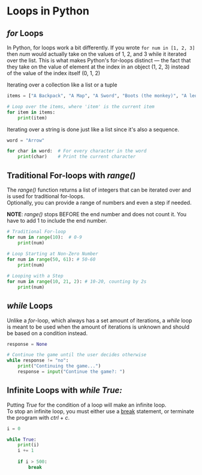 # Loops in Python

## _for_ Loops
In Python, for loops work a bit differently. If you wrote `for num in [1, 2, 3]` then _num_ would actually take on the values of 1, 2, and 3 while it iterated over the list.
This is what makes Python's for-loops distinct — the fact that they take on the value of element at the index in an object (1, 2, 3) instead of the value of the index itself (0, 1, 2)

Iterating over a collection like a list or a tuple
```Python
items = ["A Backpack", "A Map", "A Sword", "Boots (the monkey)", "A leopard-print bookshelf (ew)"]

# Loop over the items, where 'item' is the current item
for item in items:
    print(item)
```

Iterating over a string is done just like a list since it's also a sequence.
```Python
word = "Arrow"

for char in word:  # For every character in the word
    print(char)    # Print the current character
```

## Traditional For-loops with _range()_
The _range()_ function returns a list of integers that can be iterated over and is used for traditional for-loops. <br />
Optionally, you can provide a range of numbers and even a step if needed.

**NOTE**: _range()_ stops BEFORE the end number and does not count it. You have to add 1 to include the end number.
```Python
# Traditional For-loop
for num in range(10):  # 0-9
    print(num)
    
# Loop Starting at Non-Zero Number
for num in range(50, 61): # 50-60
    print(num)

# Looping with a Step
for num in range(10, 21, 2): # 10-20, counting by 2s
    print(num)
```

## _while_ Loops
Unlike a _for_-loop, which always has a set amount of iterations, a _while_ loop is meant to be used when the amount of iterations is unknown and should be based
on a condition instead.

```Python
response = None

# Continue the game until the user decides otherwise
while response != "no":
    print("Continuing the game...")
    response = input("Continue the game?: ")
```

## Infinite Loops with _while True:_
Putting _True_ for the condition of a loop will make an infinite loop. <br />
To stop an infinite loop, you must either use a [break](https://www.programiz.com/python-programming/break-continue) statement, or terminate the program with _ctrl_ + _c_.

```Python
i = 0

while True:
    print(i)
    i += 1
    
    if i > 500:
        break
```
